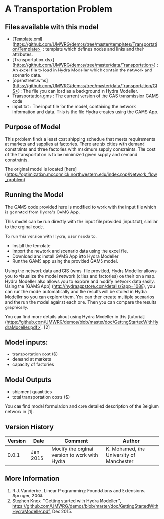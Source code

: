 A Transportation Problem 
========================

Files available with this model
-------------------------------
- [Template.xml] (https://github.com/UMWRG/demos/tree/master/templates/Transportation/Template>) : template which defines nodes and links and their attributes.
- [Transportation.xlsx] (https://github.com/UMWRG/demos/tree/master/data/Transportation>) : An excel file to load in Hydra Modeller which contain the network and scenario data.
- [openstreet.wms] (https://github.com/UMWRG/demos/tree/master/data/Transportation/GIS>) : The file you can load as a background in Hydra Modeller.
- Transportation.gms : The current version of the GAS transmission GAMS code
- input.txt    : The input file for the model, containing the network information and data. This is the file Hydra creates using the GAMS App.

Purpose of Model
----------------
This problem finds a least cost shipping schedule that meets
requirements at markets and supplies at factories.
There are six cities with demand constraints and three factories with maximum supply constraints. The cost of the transportation is to be minimized given supply and demand constraints.

The original model is located [here] (https://optimization.mccormick.northwestern.edu/index.php/Network_flow_problem)

Running the Model
-----------------
The GAMS code provided here is modified to work with the input file which is genrated from Hydra's GAMS App.

This model can be run directly with the input file provided (input.txt), similar to the orginal code.

To run this version with Hydra, user needs to:
- Install the template
- Import the newtork and scenario data using the excel file.
- Download and install GAMS App into Hydra Modeller
- Run the GAMS app using the provided GAMS model.

Using the network data and GIS (wms) file provided, Hydra Modeller allows you to visualize the model network (cities and factories) on their on a map. Hydra Modeller also allows you to explore and modify network data easily. Using the [GAMS App] (http://hydraappstore.com/details/?app=1088), you can run the model automatically and the results will be stored in Hydra Modeller so you can explore them. 
You can then create multiple scenarios and the run the model against each one. Then you can compare the results graphically.

You can find more details about using Hydra Modeller in this [tutorial] (https://github.com/UMWRG/demos/blob/master/doc/GettingStartedWithHydraModeller.pdf>). [2]

Model inputs:
-------------
- transportation cost ($)
- demand at markets 
- capacity of factories

Model Outputs
-------------
- shipment quantities 
- total transportation costs ($)	

You can find model formulation and core detailed description of the Belgium network in [1].

Version History
---------------

| Version | Date     | Comment                                       | Author                                   |
| ------- | -------- | --------------------------------------------- | ---------------------------------------- |
| 0.0.1   | Jan 2016 | Modify the orginal version to work with Hydra | K. Mohamed, the University of Manchester |

More Information
----------------

1. R.J. Vanderbei, Linear Programming: Foundations and Extensions. Springer, 2008.  
2. Stephen Knox, ''Getting started with Hydra Modeller'', https://github.com/UMWRG/demos/blob/master/doc/GettingStartedWithHydraModeller.pdf, Dec 2015.



